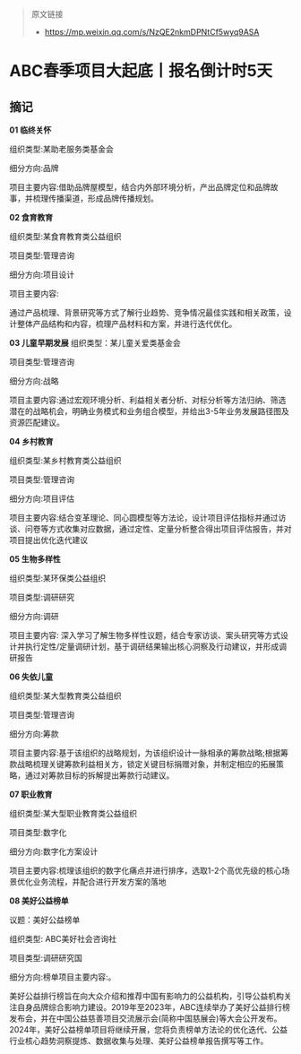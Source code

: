 > 原文链接
>
> - https://mp.weixin.qq.com/s/NzQE2nkmDPNtCf5wyq9ASA

# ABC春季项目大起底丨报名倒计时5天

## 摘记
**01 临终关怀**

组织类型:某助老服务类基金会

细分方向:品牌

项目主要内容:借助品牌屋模型，结合内外部环境分析，产出品牌定位和品牌故事，并梳理传播渠道，形成品牌传播规划。



**02 食育教育**

组织类型:某食育教育类公益组织

项目类型:管理咨询

细分方向:项目设计

项目主要内容:

通过产品梳理、背景研究等方式了解行业趋势、竞争情况最佳实践和相关政策，设计整体产品结构和内容，梳理产品材料和方案，并进行迭代优化。



**03 儿童早期发展**
组织类型：某儿童关爱类基金会

项目类型:管理咨询

细分方向:战略

项目主要内容:通过宏观环境分析、利益相关者分析、对标分析等方法归纳、筛选潜在的战略机会，明确业务模式和业务组合模型，并给出3-5年业务发展路径图及资源匹配建议。



**04 乡村教育**

组织类型:某乡村教育类公益组织

项目类型:管理咨询

细分方向:项目评估

项目主要内容:结合变革理论、同心圆模型等方法论，设计项目评估指标并通过访谈、问卷等方式收集对应数据，通过定性、定量分析整合得出项目评估报告，并对项目提出优化迭代建议



**05 生物多样性**

组织类型:某环保类公益组织

项目类型:调研研究

细分方向:调研

项目主要内容:
深入学习了解生物多样性议题，结合专家访谈、案头研究等方式设计并执行定性/定量调研计划，基于调研结果输出核心洞察及行动建议，并形成调研报告



**06 失依儿童**

组织类型:某大型教育类公益组织

项目类型:管理咨询

细分方向:筹款

项目主要内容:基于该组织的战略规划，为该组织设计一脉相承的筹款战略;根据筹款战略梳理关键筹款利益相关方，锁定关键目标捐赠对象，并制定相应的拓展策略，通过对筹款目标的拆解提出筹款行动建议。



**07 职业教育**

组织类型:某大型职业教育类公益组织

项目类型:数字化

细分方向:数字化方案设计

项目主要内容:梳理该组织的数字化痛点并进行排序，选取1-2个高优先级的核心场景优化业务流程，并配合进行开发方案的落地



**08 美好公益榜单**

议题：美好公益榜单

组织类型: ABC美好社会咨询社

项目类型:调研研究国 

细分方向:榜单项目主要内容:。

美好公益排行榜旨在向大众介绍和推荐中国有影响力的公益机构，引导公益机构关注自身品牌综合影响力建设。2019年至2023年，ABC连续举办了美好公益排行榜发布会，并在中国公益慈善项目交流展示会(简称中国慈展会)等大会公开发布。2024年，美好公益榜单项目将继续开展，您将负责榜单方法论的优化迭代、公益行业核心趋势洞察提炼、数据收集与处理、美好公益榜单报告撰写等工作。